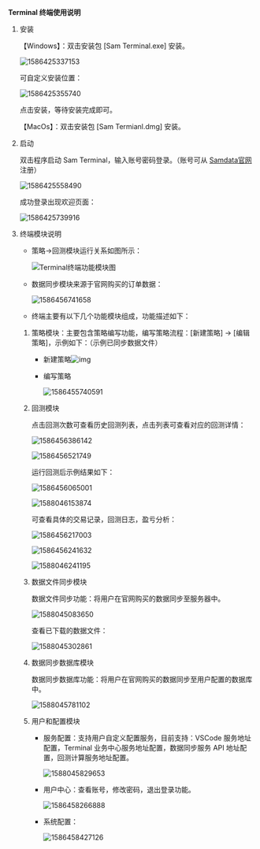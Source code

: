 **Terminal 终端使用说明**

1. 安装

   【Windows】：双击安装包 [Sam Terminal.exe] 安装。

   ![1586425337153](http://typora-image.oss-cn-shenzhen.aliyuncs.com/typora-image/20200409174218-951418.png) 

   可自定义安装位置：

   ![1586425355740](http://typora-image.oss-cn-shenzhen.aliyuncs.com/typora-image/20200409174240-796790.png) 

   点击安装，等待安装完成即可。

   【MacOs】：双击安装包 [Sam Termianl.dmg] 安装。

2. 启动

   双击程序启动 Sam Terminal，输入账号密码登录。（账号可从 [Samdata官网](https://www.samdata.trade/) 注册）

   ![1586425558490](http://typora-image.oss-cn-shenzhen.aliyuncs.com/typora-image/20200409174559-193621.png) 

   成功登录出现欢迎页面：

   ![1586425739916](http://typora-image.oss-cn-shenzhen.aliyuncs.com/typora-image/20200409174901-949768.png) 

3. 终端模块说明

   - 策略->回测模块运行关系如图所示：

     ![Terminal终端功能模块图](http://typora-image.oss-cn-shenzhen.aliyuncs.com/typora-image/20200410020002-740566.png) 

   - 数据同步模块来源于官网购买的订单数据：

     ![1586456741658](http://typora-image.oss-cn-shenzhen.aliyuncs.com/typora-image/20200410022543-873355.png) 

   - 终端主要有以下几个功能模块组成，功能描述如下：

   1. 策略模块：主要包含策略编写功能，编写策略流程：[新建策略] -> [编辑策略]，示例如下：（示例已同步数据文件）

      - 新建策略![img](http://typora-image.oss-cn-shenzhen.aliyuncs.com/typora-image/20200410013444-640892.png) 

      - 编写策略

        ![1586455740591](http://typora-image.oss-cn-shenzhen.aliyuncs.com/typora-image/20200410020904-185676.png) 

        

   2. 回测模块

      点击回测次数可查看历史回测列表，点击列表可查看对应的回测详情：

      ![1586456386142](http://typora-image.oss-cn-shenzhen.aliyuncs.com/typora-image/20200410021947-469017.png) 

      ![1586456521749](http://typora-image.oss-cn-shenzhen.aliyuncs.com/typora-image/20200410030617-327134.png)  

      运行回测后示例结果如下：

      ![1586456065001](http://typora-image.oss-cn-shenzhen.aliyuncs.com/typora-image/20200410021430-968413.png) 

      ![1588046153874](http://typora-image.oss-cn-shenzhen.aliyuncs.com/typora-image/20200428115555-903776.png) 

      可查看具体的交易记录，回测日志，盈亏分析：

      ![1586456217003](http://typora-image.oss-cn-shenzhen.aliyuncs.com/typora-image/20200410021700-117814.png) 

      ![1586456241632](http://typora-image.oss-cn-shenzhen.aliyuncs.com/typora-image/20200428115632-11183.png) 

      ![1588046241195](http://typora-image.oss-cn-shenzhen.aliyuncs.com/typora-image/20200428131925-344949.png)    

   3. 数据文件同步模块

      数据文件同步功能：将用户在官网购买的数据同步至服务器中。

      ![1588045083650](http://typora-image.oss-cn-shenzhen.aliyuncs.com/typora-image/20200428113804-231516.png) 

      查看已下载的数据文件：

      ![1588045302861](http://typora-image.oss-cn-shenzhen.aliyuncs.com/typora-image/20200428115537-61578.png)  

   4. 数据同步数据库模块

      数据同步数据库功能：将用户在官网购买的数据同步至用户配置的数据库中。

      ![1588045781102](http://typora-image.oss-cn-shenzhen.aliyuncs.com/typora-image/20200428114942-876843.png)  

   5. 用户和配置模块

      - 服务配置：支持用户自定义配置服务，目前支持：VSCode 服务地址配置，Terminal 业务中心服务地址配置，数据同步服务 API 地址配置，回测计算服务地址配置。

        ![1588045829653](http://typora-image.oss-cn-shenzhen.aliyuncs.com/typora-image/20200428115031-108289.png) 
   
      - 用户中心：查看账号，修改密码，退出登录功能。
   
        ![1586458266888](http://typora-image.oss-cn-shenzhen.aliyuncs.com/typora-image/20200410025109-435370.png) 
   
      - 系统配置：
   
        ![1586458427126](http://typora-image.oss-cn-shenzhen.aliyuncs.com/typora-image/20200410025351-682916.png) 